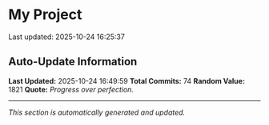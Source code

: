 # My Project


Last updated: 2025-10-24 16:25:37










































































## Auto-Update Information

**Last Updated:** 2025-10-24 16:49:59
**Total Commits:** 74
**Random Value:** 1821
**Quote:** _Progress over perfection._

---
_This section is automatically generated and updated._